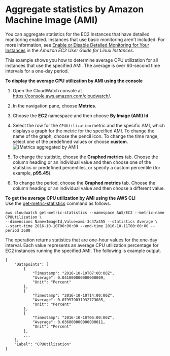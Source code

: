 # Aggregate statistics by Amazon Machine Image \(AMI\)<a name="US_SingleMetricPerAMI"></a>

You can aggregate statistics for the EC2 instances that have detailed monitoring enabled\. Instances that use basic monitoring aren't included\. For more information, see [Enable or Disable Detailed Monitoring for Your Instances](https://docs.aws.amazon.com/AWSEC2/latest/UserGuide/using-cloudwatch-new.html) in the *Amazon EC2 User Guide for Linux Instances*\.

This example shows you how to determine average CPU utilization for all instances that use the specified AMI\. The average is over 60\-second time intervals for a one\-day period\.

**To display the average CPU utilization by AMI using the console**

1. Open the CloudWatch console at [https://console\.aws\.amazon\.com/cloudwatch/](https://console.aws.amazon.com/cloudwatch/)\.

1. In the navigation pane, choose **Metrics**\.

1. Choose the **EC2** namespace and then choose **By Image \(AMI\) Id**\.

1. Select the row for the `CPUUtilization` metric and the specific AMI, which displays a graph for the metric for the specified AMI\. To change the name of the graph, choose the pencil icon\. To change the time range, select one of the predefined values or choose **custom**\.  
![\[Metrics aggregated by AMI\]](http://docs.aws.amazon.com/AmazonCloudWatch/latest/monitoring/images/metric_aggregated_ami.png)

1. To change the statistic, choose the **Graphed metrics** tab\. Choose the column heading or an individual value and then choose one of the statistics or predefined percentiles, or specify a custom percentile \(for example, **p95\.45**\)\.

1. To change the period, choose the **Graphed metrics** tab\. Choose the column heading or an individual value and then choose a different value\.

**To get the average CPU utilization by AMI using the AWS CLI**  
Use the [get\-metric\-statistics](https://docs.aws.amazon.com/cli/latest/reference/cloudwatch/get-metric-statistics.html) command as follows\.

```
aws cloudwatch get-metric-statistics --namespace AWS/EC2 --metric-name CPUUtilization \
--dimensions Name=ImageId,Value=ami-3c47a355 --statistics Average \
--start-time 2016-10-10T00:00:00 --end-time 2016-10-11T00:00:00 --period 3600
```

The operation returns statistics that are one\-hour values for the one\-day interval\. Each value represents an average CPU utilization percentage for EC2 instances running the specified AMI\. The following is example output\.

```
{
    "Datapoints": [
        {
            "Timestamp": "2016-10-10T07:00:00Z", 
            "Average": 0.041000000000000009, 
            "Unit": "Percent"
        }, 
        {
            "Timestamp": "2016-10-10T14:00:00Z", 
            "Average": 0.079579831932773085, 
            "Unit": "Percent"
        }, 
        {
            "Timestamp": "2016-10-10T06:00:00Z", 
            "Average": 0.036000000000000011, 
            "Unit": "Percent"
        }, 
        ...
    ], 
    "Label": "CPUUtilization"
}
```